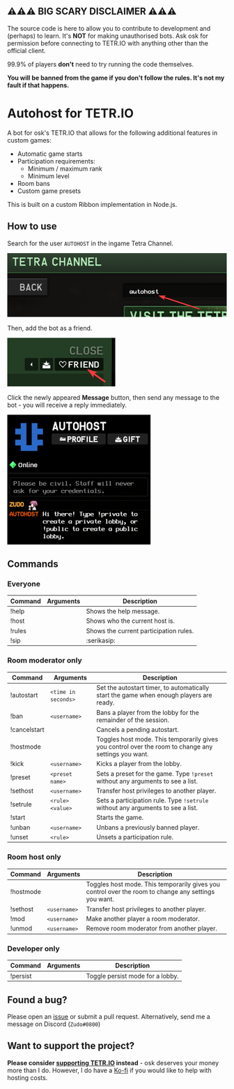 ## ⚠⚠⚠ BIG SCARY DISCLAIMER ⚠⚠⚠

The source code is here to allow you to contribute to development and (perhaps) to learn. It's **NOT** for making
unauthorised bots. Ask osk for permission before connecting to TETR.IO with anything other than the official client.

99.9% of players **don't** need to try running the code themselves.

**You will be banned from the game if you don't follow the rules. It's not my fault if that happens.**

# Autohost for TETR.IO

A bot for osk's TETR.IO that allows for the following additional features in custom games:

* Automatic game starts
* Participation requirements:
    * Minimum / maximum rank
    * Minimum level
* Room bans
* Custom game presets

This is built on a custom Ribbon implementation in Node.js.

## How to use

Search for the user `AUTOHOST` in the ingame Tetra Channel.

![Search for the user AUTOHOST in the ingame Tetra Channel.](doc_assets/start_1.png)

Then, add the bot as a friend.

![Then, add the bot as a friend.](doc_assets/start_2.png)

Click the newly appeared **Message** button, then send any message to the bot - you will receive a reply immediately.

![Click the newly appeared Message button, then send any message to the bot - you will receive a reply immediately.](doc_assets/start_3.png)

## Commands

### Everyone

|Command|Arguments|Description|
|---|---|---|
|!help| |Shows the help message.|
|!host| |Shows who the current host is.|
|!rules| |Shows the current participation rules.|
|!sip| |:serikasip:|

### Room moderator only

|Command|Arguments|Description|
|---|---|---|
|!autostart|`<time in seconds>`|Set the autostart timer, to automatically start the game when enough players are ready.|
|!ban|`<username>`|Bans a player from the lobby for the remainder of the session.|
|!cancelstart| |Cancels a pending autostart.|
|!hostmode| |Toggles host mode. This temporarily gives you control over the room to change any settings you want.|
|!kick|`<username>`|Kicks a player from the lobby.|
|!preset|`<preset name>`|Sets a preset for the game. Type `!preset` without any arguments to see a list.|
|!sethost|`<username>`|Transfer host privileges to another player.|
|!setrule|`<rule> <value>`|Sets a participation rule. Type `!setrule` without any arguments to see a list.|
|!start| |Starts the game.|
|!unban|`<username>`|Unbans a previously banned player.|
|!unset|`<rule>`|Unsets a participation rule.|

### Room host only

|Command|Arguments|Description|
|---|---|---|
|!hostmode| |Toggles host mode. This temporarily gives you control over the room to change any settings you want.|
|!sethost|`<username>`|Transfer host privileges to another player.|
|!mod|`<username>`|Make another player a room moderator.|
|!unmod|`<username>`|Remove room moderator from another player.|

### Developer only

|Command|Arguments|Description|
|---|---|---|
|!persist| |Toggle persist mode for a lobby.|

## Found a bug?

Please open an [issue](https://github.com/ZudoB/autohost/issues/new) or submit a pull request. Alternatively, send me a
message on Discord (`Zudo#0800`)

## Want to support the project?

**Please consider [supporting TETR.IO](https://tetr.io/#S:) instead** - osk deserves your money more than I do. However, I
do have a [Ko-fi](https://ko-fi.com/zudobtw) if you would like to help with hosting costs. 